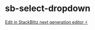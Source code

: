 # sb-select-dropdown

[Edit in StackBlitz next generation editor ⚡️](https://stackblitz.com/~/github.com/leogouveia/sb-select-dropdown)